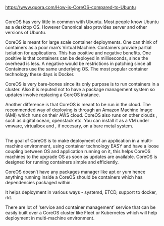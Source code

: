 https://www.quora.com/How-is-CoreOS-compared-to-Ubuntu

##

CoreOS has very little in common with Ubuntu. Most people know Ubuntu as a desktop OS. However Canonical also provides server and other versions of Ubuntu.

CoreOS is meant for large scale container deployments. One can think of containers as a poor man’s Virtual Machine. Containers provide partial isolation for applications. This has positive and negative benefits. One positive is that containers can be deployed in milliseconds, since the overhead is less. A negative would be restrictions in patching since all Containers use the same underlying OS. The most popular container technology these days is Docker.

CoreOS is very bare-bones since its only purpose is to run containers in a cluster. Also it is reputed not to have a package management system so updates involve replacing a CoreOS instance.

Another difference is that CoreOS is meant to be run in the cloud. The recommended way of deploying is through an Amazon Machine Image (AMI) which runs on their AWS cloud. CoreOS also runs on other clouds , such as digital ocean, openstack etc. You can install it as a VM under vmware, virtualbox and , if necesary, on a bare metal system.

##

The goal of CoreOS is to make deployment of an application in a multi-machine environment, using container technology EASY and have a loose coupling between OS and application running on it, this helps CoreOS machines to the upgrade OS as soon as updates are available. CoreOS is designed for running containers simple and efficiently.

CoreOS doesn’t have any packages manager like apt or yum hence anything running inside a CoreOS should be containers which has dependencies packaged within.

It helps deployment in various ways - systemd, ETCD, support to docker, rkt.

There are lot of ‘service and container management’ service that can be easily built over a CoreOS cluster like Fleet or Kubernetes which will help deployment in multi-machine environment.